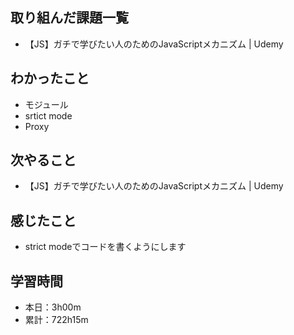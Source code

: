 ## 取り組んだ課題一覧
- 【JS】ガチで学びたい人のためのJavaScriptメカニズム | Udemy
## わかったこと
- モジュール
- srtict mode
- Proxy
## 次やること
- 【JS】ガチで学びたい人のためのJavaScriptメカニズム | Udemy
## 感じたこと
- strict modeでコードを書くようにします
## 学習時間
- 本日：3h00m
- 累計：722h15m
